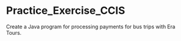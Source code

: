 # Practice_Exercise_CCIS
Create a Java program for processing payments for bus trips with Era Tours.
